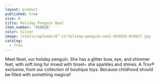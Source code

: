 ```yaml
---
layout: product
published: true
size: 8
title: Holiday Penguin Noel
item_number: '919028'
color: Silver
image: /static/uploads/8”-13-holiday-penguin-noel-919028-919027.jpg
catalog:
  - Trov
---
```

Meet Noel, our holiday penguin. She has a glitter bow, eye, and shimmer feet, with soft long fur mixed with tinsel~ she sparkles and shines. A Trov® exclusive, from our collection of boutique toys. Because childhood should be filled with something magical!
